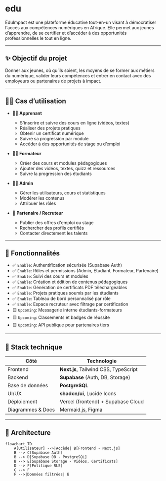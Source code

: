 # edu
EduImpact est une plateforme éducative tout-en-un visant à démocratiser l'accès aux compétences numériques en Afrique. Elle permet aux jeunes d’apprendre, de se certifier et d’accéder à des opportunités professionnelles le tout en ligne.

---

## ✨ Objectif du projet

Donner aux jeunes, où qu’ils soient, les moyens de se former aux métiers du numérique, valider leurs compétences et entrer en contact avec des employeurs ou partenaires de projets à impact.

---

## 🧑‍💼 Cas d’utilisation

- 👩‍🎓 **Apprenant**
  - S'inscrire et suivre des cours en ligne (vidéos, textes)
  - Réaliser des projets pratiques
  - Obtenir un certificat numérique
  - Suivre sa progression par module
  - Accéder à des opportunités de stage ou d’emploi

- 👨‍🏫 **Formateur**
  - Créer des cours et modules pédagogiques
  - Ajouter des vidéos, textes, quizz et ressources
  - Suivre la progression des étudiants

- 🧑‍💼 **Admin**
  - Gérer les utilisateurs, cours et statistiques
  - Modérer les contenus
  - Attribuer les rôles

- 🏢 **Partenaire / Recruteur**
  - Publier des offres d'emploi ou stage
  - Rechercher des profils certifiés
  - Contacter directement les talents

---

## 🧩 Fonctionnalités

- ✅ `Enable`: Authentification sécurisée (Supabase Auth)
- ✅ `Enable`: Rôles et permissions (Admin, Étudiant, Formateur, Partenaire)
- ✅ `Enable`: Suivi des cours et modules
- ✅ `Enable`: Création et édition de contenus pédagogiques
- ✅ `Enable`: Génération de certificats PDF téléchargeables
- ✅ `Enable`: Projets pratiques soumis par les étudiants
- ✅ `Enable`: Tableau de bord personnalisé par rôle
- ✅ `Enable`: Espace recruteur avec filtrage par certification
- 🟨 `Upcoming`: Messagerie interne étudiants-formateurs
- 🟨 `Upcoming`: Classements et badges de réussite
- 🟨 `Upcoming`: API publique pour partenaires tiers

---

## 🧱 Stack technique

| Côté | Technologie |
|------|-------------|
| Frontend | **Next.js**, Tailwind CSS, TypeScript |
| Backend | **Supabase** (Auth, DB, Storage) |
| Base de données | **PostgreSQL** |
| UI/UX | **shadcn/ui**, Lucide Icons |
| Déploiement | Vercel (frontend) + Supabase Cloud |
| Diagrammes & Docs | Mermaid.js, Figma |

---

## 🧭 Architecture

```mermaid
flowchart TD
    A[Utilisateur] -->|Accède| B[Frontend - Next.js]
    B --> C[Supabase Auth]
    B --> D[Supabase DB - PostgreSQL]
    B --> E[Supabase Storage - Vidéos, Certificats]
    D --> F[Politique RLS]
    C --> F
    F -->|Données filtrées| B
